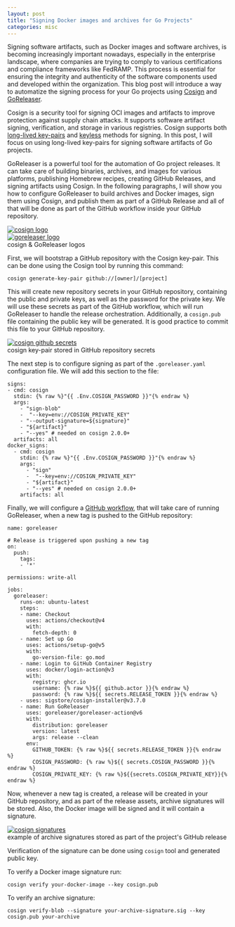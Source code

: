 ```yaml
---
layout: post
title: "Signing Docker images and archives for Go Projects"
categories: misc
---
```


Signing software artifacts, such as Docker images and software archives, is becoming increasingly important nowadays,
especially in the enterprise landscape, where companies are trying to comply to various certifications
and compliance frameworks like FedRAMP. This process is essential for ensuring the integrity and authenticity of the software components
used and developed within the organization. This blog post will introduce a way to automatize the signing process for your 
Go projects using [Cosign](https://github.com/sigstore/cosign) and [GoReleaser](https://goreleaser.com/).

Cosign is a security tool for signing OCI images and artifacts to improve protection against supply chain attacks.
It supports software artifact signing, verification, and storage in various registries. Cosign supports both 
[long-lived key-pairs](https://edu.chainguard.dev/open-source/sigstore/cosign/an-introduction-to-cosign/#cosign-with-keys) 
and [keyless](https://edu.chainguard.dev/open-source/sigstore/cosign/an-introduction-to-cosign/#keyless-signing)
methods for signing. In this post, I will focus on using long-lived key-pairs for signing software artifacts of Go projects. 

GoReleaser is a powerful tool for the automation of Go project releases. It can take care of building binaries, archives,
and images for various platforms, publishing Homebrew recipes, creating GitHub Releases, and signing artifacts using Cosign.
In the following paragraphs, I will show you how to configure GoReleaser to build archives and Docker images, 
sign them using Cosign, and publish them as part of a GitHub Release and all of that will be done as part of the GitHub workflow 
inside your GitHub repository.


<div class="twin-image-and-caption-container">
    <div class="twin-images-container">
        <div class="twin-image">
          <a href="https://github.com/sigstore/cosign">
                    <img src="{{ site.baseurl }}/assets/images/cosign-logo.svg" alt="cosign logo" >
                </a>
        </div>
        <div class="twin-image">
          <a href="https://goreleaser.com/">
                <img src="{{ site.baseurl }}/assets/images/goreleaser-logo.svg" alt="goreleaser logo">
            </a>
        </div>
    </div>
    <figcaption>cosign & GoReleaser logos</figcaption>
</div>

First, we will bootstrap a GitHub repository with the Cosign key-pair. This can be done using the Cosign tool by running this command:

```
cosign generate-key-pair github://[owner]/[project]
```

This will create new repository secrets in your GitHub repository, containing the public and private keys, as well as the password 
for the private key. We will use these secrets as part of the GitHub workflow, which will run GoReleaser to handle the release
orchestration. Additionally, a `cosign.pub` file containing the public key will be generated. It is good practice to commit this file
to your GitHub repository.

<div>
    <a href="{{ site.baseurl }}/assets/images/cosign-github-secrets.png">
        <img src="{{ site.baseurl }}/assets/images/cosign-github-secrets.png" alt="cosign github secrets" >
    </a>
    <figcaption>cosign key-pair stored in GitHub repository secrets</figcaption>
</div>

The next step is to configure signing as part of the `.goreleaser.yaml` configuration file. We will add this section to the 
file:

```
signs:  
- cmd: cosign  
  stdin: {% raw %}"{{ .Env.COSIGN_PASSWORD }}"{% endraw %}
  args:  
    - "sign-blob"  
    -  "--key=env://COSIGN_PRIVATE_KEY"  
    - "--output-signature=${signature}"  
    - "${artifact}"  
    - "--yes" # needed on cosign 2.0.0+  
  artifacts: all  
docker_signs:  
  - cmd: cosign  
    stdin: {% raw %}"{{ .Env.COSIGN_PASSWORD }}"{% endraw %}
    args:  
      - "sign"  
      -  "--key=env://COSIGN_PRIVATE_KEY"  
      - "${artifact}"  
      - "--yes" # needed on cosign 2.0.0+  
    artifacts: all
```

Finally, we will configure a [GitHub workflow](https://docs.github.com/en/actions/writing-workflows), that will take care of running GoReleaser, when a new tag is pushed to the
GitHub repository:

```
name: goreleaser

# Release is triggered upon pushing a new tag
on:
  push:
    tags:
    - '*'

permissions: write-all

jobs:
  goreleaser:
    runs-on: ubuntu-latest
    steps:
    - name: Checkout
      uses: actions/checkout@v4
      with:
        fetch-depth: 0
    - name: Set up Go
      uses: actions/setup-go@v5
      with:
        go-version-file: go.mod
    - name: Login to GitHub Container Registry
      uses: docker/login-action@v3
      with:
        registry: ghcr.io
        username: {% raw %}${{ github.actor }}{% endraw %}
        password: {% raw %}${{ secrets.RELEASE_TOKEN }}{% endraw %}
    - uses: sigstore/cosign-installer@v3.7.0
    - name: Run GoReleaser
      uses: goreleaser/goreleaser-action@v6
      with:
        distribution: goreleaser
        version: latest
        args: release --clean
      env:
        GITHUB_TOKEN: {% raw %}${{ secrets.RELEASE_TOKEN }}{% endraw %}
        COSIGN_PASSWORD: {% raw %}${{ secrets.COSIGN_PASSWORD }}{% endraw %}
        COSIGN_PRIVATE_KEY: {% raw %}${{secrets.COSIGN_PRIVATE_KEY}}{% endraw %}
```

Now, whenever a new tag is created, a release will be created in your GitHub repository, and as part of the release assets, 
archive signatures will be stored. Also, the Docker image will be signed and it will contain a signature.

<div>
    <a href="{{ site.baseurl }}/assets/images/cosign-signatures.png">
        <img src="{{ site.baseurl }}/assets/images/cosign-signatures.png" alt="cosign signatures" >
    </a>
    <figcaption>example of archive signatures stored as part of the project's GitHub release</figcaption>
</div>

Verification of the signature can be done using `cosign` tool and generated public key. 

To verify a Docker image signature run:

```
cosign verify your-docker-image --key cosign.pub
```

To verify an archive signature:

```
cosign verify-blob --signature your-archive-signature.sig --key cosign.pub your-archive
```
